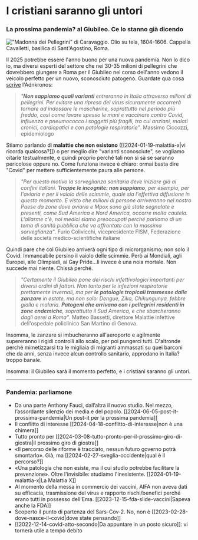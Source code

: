 # I cristiani saranno gli untori

### La prossima pandemia? al Giubileo. Ce lo stanno già dicendo

!["Madonna dei Pellegrini" di Caravaggio. Olio su tela, 1604-1606. Cappella Cavalletti, basilica di Sant'Agostino, Roma.](madonna-dei-pellegrini.jpg)

Il 2025 potrebbe essere l'anno buono per una nuova pandemia. Non lo dico io, ma diversi esperti del settore che nei 30-35 milioni di pellegrini che dovrebbero giungere a Roma per il Giubileo nel corso dell'anno vedono il veicolo perfetto per un nuovo, sconosciuto patogeno. Guardate qua cosa [scrive](https://www.adnkronos.com/cronaca/giubileo-rischi-virus-allarme-news_77y8M1kIKzJj8gTBNvTwH) l'Adnkronos:

> *"**Non sappiamo quali varianti** entreranno in Italia attraverso milioni di pellegrini. Per evitare una ripresa del virus sicuramente occorrerà tornare ad indossare le mascherine, soprattutto nel periodo più freddo, così come lavare spesso le mani e vaccinare contro Covid, influenza e pneumococco i soggetti più fragili, tra cui anziani, malati cronici, cardiopatici e con patologie respiratorie"*. Massimo Ciccozzi, epidemiologo 

Stiamo parlando di **malattie che non esistono** ([[2024-01-19-malattia-x|vi ricorda qualcosa?]]) o per meglio dire "varianti sconosciute", se vogliamo citarle testualmente, e quindi proprio perché tali non si sà se saranno pericolose oppure no. Come funziona invece è chiaro: ormai basta dire "Covid" per mettere sufficientemente paura alle persone.

> *"Per questo motivo la sorveglianza sanitaria deve iniziare già ai confini italiani. **Troppe le incognite: non sappiamo**, per esempio, per l'aviaria e per il vaiolo delle scimmie, quale sia l'effettiva diffusione in questo momento. E visto che milioni di persone arriveranno nel nostro Paese da zone dove aviaria e Mpox sono già state segnalate e presenti, come Sud America e Nord America, occorre molta cautela. L'allarme c'è, noi medici siamo preoccupati perché parliamo di un tema di sanità pubblica che va affrontato con la massima sorveglianza"*. Furio Colivicchi, vicepresidente FISM, Federazione delle società medico-scientifiche italiane

Quindi pare che col Giubileo arriverà ogni tipo di microrganismo; non solo il Covid. Immancabile persino il vaiolo delle scimmie. Però ai Mondiali, agli Europei, alle Olimpiadi, ai Gay Pride...lì invece è una noia mortale. Non succede mai niente. Chissà perché.

> *"Certamente il Giubileo pone dei rischi infettivologici importanti per diversi ordini di fattori. Non tanto per le infezioni respiratorie prettamente invernali, ma per **le patologie tropicali trasmesse dalle zanzare** in estate, ma non solo: Dengue, Zika, Chikungunya, febbre gialla e malaria. **Patogeni che arrivano con i pellegrini residenti in zone endemiche**, soprattutto il Sud America, e che sbarcheranno dagli aerei a Roma"*. Matteo Bassetti, direttore Malattie infettive dell'ospedale policlinico San Martino di Genova.

Insomma, le zanzare si imbucheranno all'aeroporto e agilmente supereranno i rigidi controlli allo scalo, per poi pungerci tutti. D'altronde perché mimetizzarsi tra le migliaia di migranti ammassati su quei barconi che da anni, senza invece alcun controllo sanitario, approdano in Italia? troppo banale.

Insomma: il Giubileo sarà il momento perfetto, e i cristiani saranno gli untori.

---
### Pandemia: parliamone
- Da una parte Anthony Fauci, dall’altra il nuovo studio. Nel mezzo, l’assordante silenzio dei media e del popolo. [[2024-06-05-post-it-prossima-pandemia|Un post-it per la prossima pandemia]]
- Il conflitto di interesse [[2024-04-18-conflitto-di-interesse|non è una chimera]]
- Tutto pronto per [[2024-03-08-tutto-pronto-per-il-prossimo-giro-di-giostra|il prossimo giro di giostra]]
- «Il percorso delle riforme è tracciato, nessun futuro governo potrà smontarlo». Già, ma [[2024-02-27-sveglia-occidente|qual è il percorso?]]
- «Una patologia che non esiste, ma il cui studio potrebbe facilitare la prevenzione». Oltre l'invisibile: studiamo l'inesistente. [[2024-01-19-malattia-x|La Malattia X]]
- Al momento della messa in commercio dei vaccini, AIFA non aveva dati su efficacia, trasmissione del virus e rapporto rischi/benefici perché erano tutti in possesso dell'Ema. [[2023-12-15-fda-slide-vaccini|Sapeva anche la FDA]]
- Scoperto il punto di partenza del Sars-Cov-2. No, non è [[2023-02-28-dove-nasce-il-covid|dove state pensando]]
- [[2022-12-14-covid-atto-secondo|Da appuntare in un posto sicuro]]: vi tornerà utile a tempo debito